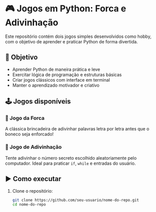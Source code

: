 # 🎮 Jogos em Python: Forca e Adivinhação

Este repositório contém dois jogos simples desenvolvidos como hobby, com o objetivo de aprender e praticar Python de forma divertida.

## 🎯 Objetivo

- Aprender Python de maneira prática e leve
- Exercitar lógica de programação e estruturas básicas
- Criar jogos clássicos com interface em terminal
- Manter o aprendizado motivador e criativo

## 🕹️ Jogos disponíveis

### 🧩 Jogo da Forca
A clássica brincadeira de adivinhar palavras letra por letra antes que o boneco seja enforcado!

### 🔢 Jogo de Adivinhação
Tente adivinhar o número secreto escolhido aleatoriamente pelo computador. Ideal para praticar `if`, `while` e entradas do usuário.

## ▶️ Como executar

1. Clone o repositório:
   ```bash
   git clone https://github.com/seu-usuario/nome-do-repo.git
   cd nome-do-repo
